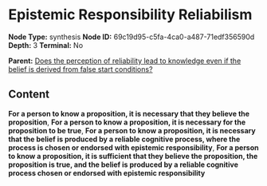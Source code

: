 # Epistemic Responsibility Reliabilism

**Node Type:** synthesis
**Node ID:** 69c19d95-c5fa-4ca0-a487-71edf356590d
**Depth:** 3
**Terminal:** No

**Parent:** [Does the perception of reliability lead to knowledge even if the belief is derived from false start conditions?](does-the-perception-of-reliability-lead-to-knowledge-even-if-the-belief-is-derived-from-false-start-conditions.md)

## Content

**For a person to know a proposition, it is necessary that they believe the proposition**, **For a person to know a proposition, it is necessary for the proposition to be true**, **For a person to know a proposition, it is necessary that the belief is produced by a reliable cognitive process, where the process is chosen or endorsed with epistemic responsibility**, **For a person to know a proposition, it is sufficient that they believe the proposition, the proposition is true, and the belief is produced by a reliable cognitive process chosen or endorsed with epistemic responsibility**
